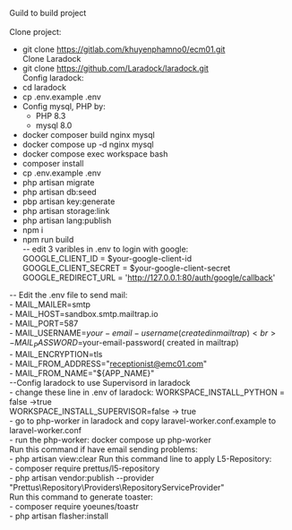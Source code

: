 Guild to build project <br>
<br>
Clone project:<br>
 - git clone https://gitlab.com/khuyenphamno0/ecm01.git<br>
Clone Laradock<br>
 - git clone https://github.com/Laradock/laradock.git<br>
Config laradock:<br>
 - cd laradock<br>
 - cp .env.example .env<br>
 - Config mysql, PHP by:<br>
    + PHP 8.3<br>
    + mysql 8.0<br>
- docker composer build nginx mysql<br>
- docker compose up -d nginx mysql<br>
- docker compose exec workspace bash<br>
- composer install<br>
- cp .env.example .env<br>
- php artisan migrate<br>
- php artisan db:seed<br>
- pbp artisan key:generate<br>
- php artisan storage:link<br>
- php artisan lang:publish<br>
- npm i<br>
- npm run build<br>
-- edit 3 varibles in .env to login with google: <br>
    GOOGLE_CLIENT_ID = $your-google-client-id <br>
    GOOGLE_CLIENT_SECRET = $your-google-client-secret <br>
    GOOGLE_REDIRECT_URL = 'http://127.0.0.1:80/auth/google/callback' <br>

-- Edit the .env file to send mail: <br>
    - MAIL_MAILER=smtp<br>
    - MAIL_HOST=sandbox.smtp.mailtrap.io<br>
    - MAIL_PORT=587<br>
    - MAIL_USERNAME=$your-email-username( created in mailtrap)<br>
    - MAIL_PASSWORD=$your-email-password( created in mailtrap)<br>
    - MAIL_ENCRYPTION=tls<br>
    - MAIL_FROM_ADDRESS="receptionist@emc01.com"<br>
    - MAIL_FROM_NAME="${APP_NAME}"<br>
--Config laradock to use Supervisord in laradock <br>
    - change these line in .env of laradock: 
        WORKSPACE_INSTALL_PYTHON = false ->true <br>
        WORKSPACE_INSTALL_SUPERVISOR=false → true <br>
    - go to php-worker in laradock and copy laravel-worker.conf.example to laravel-worker.conf <br>
    - run the php-worker: docker compose up php-worker <br>
    Run this command if have email sending problems: <br>
    - php artisan view:clear
    Run this command line to apply L5-Repository: <br>
    - composer require prettus/l5-repository<br>
    - php artisan vendor:publish --provider "Prettus\Repository\Providers\RepositoryServiceProvider"<br>
    Run this command to generate toaster: <br>
    - composer require yoeunes/toastr <br>
    - php artisan flasher:install <br>


